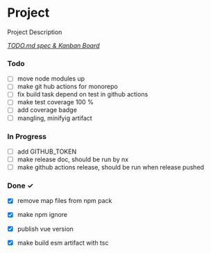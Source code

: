 # Project

Project Description

<em>[TODO.md spec & Kanban Board](https://bit.ly/3fCwKfM)</em>

### Todo

- [ ] move node modules up  
- [ ] make git hub actions for monorepo  
- [ ] fix build task depend on test in github actions  
- [ ] make test coverage 100 %  
- [ ] add coverage badge  
- [ ] mangling, minifyig artifact  

### In Progress

- [ ] add GITHUB_TOKEN  
- [ ] make release doc, should be run by nx  
- [ ] make github actions release, should be run when release pushed  

### Done ✓

- [x] remove map files from npm pack  
- [x] make npm ignore  
- [x] publish vue version  
- [x] make build esm artifact with tsc  

